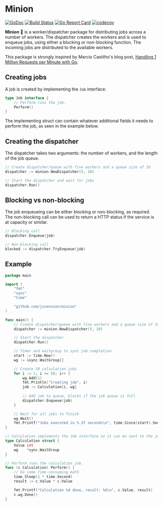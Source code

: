 # Minion

[![GoDoc](https://godoc.org/github.com/jsvensson/minion?status.svg)](https://godoc.org/github.com/jsvensson/minion)
[![Build Status](https://travis-ci.org/jsvensson/minion.svg?branch=master)](https://travis-ci.org/jsvensson/minion)
[![Go Report Card](https://goreportcard.com/badge/github.com/jsvensson/minion)](https://goreportcard.com/report/github.com/jsvensson/minion)
[![codecov](https://codecov.io/gh/jsvensson/minion/branch/master/graph/badge.svg)](https://codecov.io/gh/jsvensson/minion)

**Minion** 🍌 is a worker/dispatcher package for distributing jobs across a number of workers. The dispatcher creates the workers and is used to enqueue jobs, using either a blocking or non-blocking function. The incoming jobs are distributed to the available workers.

This package is strongly inspired by Marcio Castilho's blog post, [Handling 1 Million Requests per Minute with Go](http://marcio.io/2015/07/handling-1-million-requests-per-minute-with-golang/).

## Creating jobs

A job is created by implementing the `Job` interface:

``` go
type Job interface {
	// Perform runs the job.
	Perform()
}
```

The implementing struct can contain whatever additional fields it needs to perform the job, as seen in the example below.

## Creating the dispatcher

The dispatcher takes two arguments: the number of workers, and the length of the job queue.

``` go
// Create dispatcher/queue with five workers and a queue size of 10
dispatcher := minion.NewDispatcher(5, 10)

// Start the dispatcher and wait for jobs
dispatcher.Run()
```

## Blocking vs non-blocking

The job enqueueing can be either blocking or non-blocking, as required. The non-blocking call can be used to return a HTTP status if the service is at capacity or similar.

``` go
// Blocking call
dispatcher.Enqueue(job)

// Non-blocking call
blocked := dispatcher.TryEnqueue(job)
```

## Example

``` go
package main

import (
    "fmt"
    "sync"
    "time"

    "github.com/jsvensson/minion"
)

func main() {
    // Create dispatcher/queue with five workers and a queue size of 10
    dispatcher := minion.NewDispatcher(5, 10)

    // Start the dispatcher
    dispatcher.Run()

    // Timer and waitgroup to sync job completion
    start := time.Now()
    wg := &sync.WaitGroup{}

    // Create 50 calculation jobs
    for i := 1; i <= 50; i++ {
        wg.Add(1)
        fmt.Println("Creating job", i)
        job := Calculation{i, wg}
        
        // Add job to queue, blocks if the job queue is full
        dispatcher.Enqueue(job)
    }

    // Wait for all jobs to finish
    wg.Wait()
    fmt.Printf("Jobs executed in %.3f seconds\n", time.Since(start).Seconds())
}

// Calculation implements the Job interface so it can be sent to the job queue.
type Calculation struct {
    Value int
    wg    *sync.WaitGroup
}

// Perform runs the calculation job.
func (c Calculation) Perform() {
    // Do some time-consuming math
    time.Sleep(1 * time.Second)
    result := c.Value * c.Value

    fmt.Printf("Calculation %d done, result: %d\n", c.Value, result)
    c.wg.Done()
}
```
